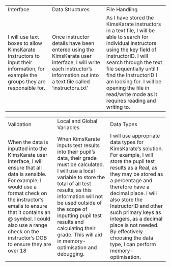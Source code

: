 |   |   |   |
|---|---|---|
|Interface|Data Structures|File Handling|
|I will use text boxes to allow KimsKarate instructors to input their information, for example the groups they are responsible for.|Once instructor details have been entered using the KimsKarate user interface, I will write each instructor’s information out into a text file called ‘instructors.txt’|As I have stored the KimsKarate instructors in a text file, I will be able to search for individual instructors using the key field of InstructorID. I will search through the text file sequentially until I find the InstructorID I am looking for. I will be opening the file in read/write mode as it requires reading and writing to.|

  

|   |   |   |
|---|---|---|
|Validation|Local and Global Variables|Data Types|
|When the data is inputted into the KimsKarate user interface, I will ensure that all data is sensible. For example, I would use a format check on the instructor’s emails to ensure that it contains an @ symbol. I could also use a range check on the instructor’s DOB to ensure they are over 18|When KimsKarate inputs test results into their pupil’s data, their grade must be calculated. I will use a local variable to store the total of all test results, as this information will not be used outside of the scope of inputting pupil test results and calculating their grade. This will aid in memory-optimisation and debugging.|I will use appropriate data types for KimsKarate’s solution. For example, I will store the pupil test results as a Real, as they may be stored as a percentage and therefore have a decimal place. I will also store the InstructorID and other such primary keys as integers, as a decimal place is not needed. By effectively choosing the data type, I can perform memory-optimisation.|